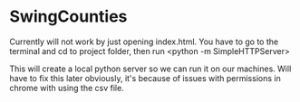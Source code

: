 # SwingCounties

Currently will not work by just opening index.html.
You have to go to the terminal and cd to project folder, then
run <python -m SimpleHTTPServer>

This will create a local python server so we can run it on our machines.
Will have to fix this later obviously, it's because of issues with permissions
in chrome with using the csv file.
